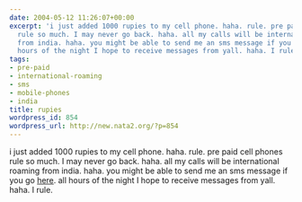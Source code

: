 ```yaml
---
date: 2004-05-12 11:26:07+00:00
excerpt: 'i just added 1000 rupies to my cell phone. haha. rule. pre paid cell phones
  rule so much. I may never go back. haha. all my calls will be international roaming
  from india. haha. you might be able to send me an sms message if you go here. all
  hours of the night I hope to receive messages from yall. haha. I rule. '
tags:
- pre-paid
- international-roaming
- sms
- mobile-phones
- india
title: rupies
wordpress_id: 854
wordpress_url: http://new.nata2.org/?p=854
---
```


i just added 1000 rupies to my cell phone. haha. rule. pre paid cell phones rule so much. I may never go back. haha. all my calls will be international roaming from india. haha. you might be able to send me an sms message if you go <A href="http://dopeman.org/indiasms/">here</a>. all hours of the night I hope to receive messages from yall. haha. I rule.
